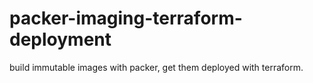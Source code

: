 # packer-imaging-terraform-deployment
build immutable images with packer, get them deployed with terraform.

